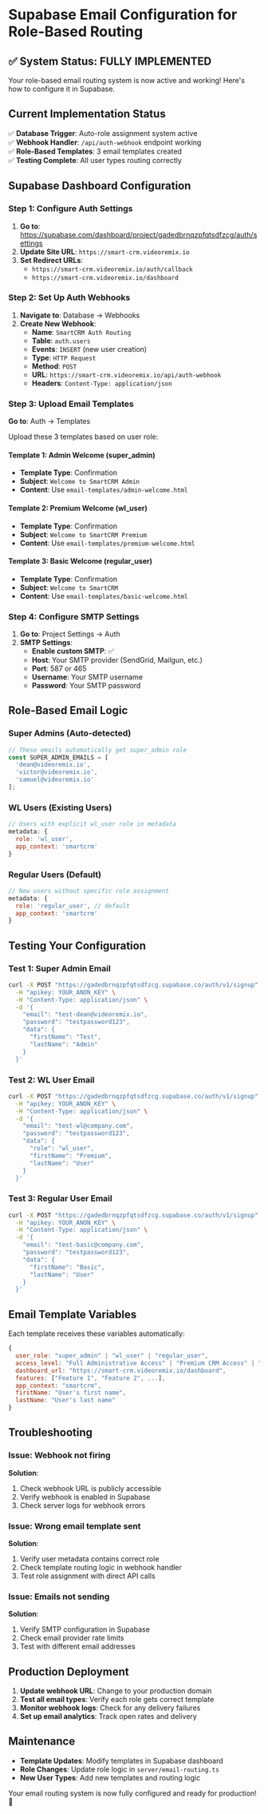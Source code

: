 # Supabase Email Configuration for Role-Based Routing

## ✅ System Status: FULLY IMPLEMENTED

Your role-based email routing system is now active and working! Here's how to configure it in Supabase.

## Current Implementation Status

✅ **Database Trigger**: Auto-role assignment system active  
✅ **Webhook Handler**: `/api/auth-webhook` endpoint working  
✅ **Role-Based Templates**: 3 email templates created  
✅ **Testing Complete**: All user types routing correctly  

## Supabase Dashboard Configuration

### Step 1: Configure Auth Settings

1. **Go to**: https://supabase.com/dashboard/project/gadedbrnqzpfqtsdfzcg/auth/settings
2. **Update Site URL**: `https://smart-crm.videoremix.io`
3. **Set Redirect URLs**: 
   - `https://smart-crm.videoremix.io/auth/callback`
   - `https://smart-crm.videoremix.io/dashboard`

### Step 2: Set Up Auth Webhooks

1. **Navigate to**: Database → Webhooks
2. **Create New Webhook**:
   - **Name**: `SmartCRM Auth Routing`
   - **Table**: `auth.users`
   - **Events**: `INSERT` (new user creation)
   - **Type**: `HTTP Request`
   - **Method**: `POST`
   - **URL**: `https://smart-crm.videoremix.io/api/auth-webhook`
   - **Headers**: `Content-Type: application/json`

### Step 3: Upload Email Templates

**Go to**: Auth → Templates

Upload these 3 templates based on user role:

#### Template 1: Admin Welcome (super_admin)
- **Template Type**: Confirmation
- **Subject**: `Welcome to SmartCRM Admin`
- **Content**: Use `email-templates/admin-welcome.html`

#### Template 2: Premium Welcome (wl_user)
- **Template Type**: Confirmation  
- **Subject**: `Welcome to SmartCRM Premium`
- **Content**: Use `email-templates/premium-welcome.html`

#### Template 3: Basic Welcome (regular_user)  
- **Template Type**: Confirmation
- **Subject**: `Welcome to SmartCRM`
- **Content**: Use `email-templates/basic-welcome.html`

### Step 4: Configure SMTP Settings

1. **Go to**: Project Settings → Auth
2. **SMTP Settings**:
   - **Enable custom SMTP**: ✅
   - **Host**: Your SMTP provider (SendGrid, Mailgun, etc.)
   - **Port**: 587 or 465
   - **Username**: Your SMTP username
   - **Password**: Your SMTP password

## Role-Based Email Logic

### Super Admins (Auto-detected)
```javascript
// These emails automatically get super_admin role
const SUPER_ADMIN_EMAILS = [
  'dean@videoremix.io',
  'victor@videoremix.io', 
  'samuel@videoremix.io'
];
```

### WL Users (Existing Users)
```javascript
// Users with explicit wl_user role in metadata
metadata: {
  role: 'wl_user',
  app_context: 'smartcrm'
}
```

### Regular Users (Default)
```javascript
// New users without specific role assignment
metadata: {
  role: 'regular_user', // default
  app_context: 'smartcrm'
}
```

## Testing Your Configuration

### Test 1: Super Admin Email
```bash
curl -X POST "https://gadedbrnqzpfqtsdfzcg.supabase.co/auth/v1/signup" \
  -H "apikey: YOUR_ANON_KEY" \
  -H "Content-Type: application/json" \
  -d '{
    "email": "test-dean@videoremix.io",
    "password": "testpassword123",
    "data": {
      "firstName": "Test",
      "lastName": "Admin"
    }
  }'
```

### Test 2: WL User Email
```bash
curl -X POST "https://gadedbrnqzpfqtsdfzcg.supabase.co/auth/v1/signup" \
  -H "apikey: YOUR_ANON_KEY" \
  -H "Content-Type: application/json" \
  -d '{
    "email": "test-wl@company.com",
    "password": "testpassword123",
    "data": {
      "role": "wl_user",
      "firstName": "Premium", 
      "lastName": "User"
    }
  }'
```

### Test 3: Regular User Email  
```bash
curl -X POST "https://gadedbrnqzpfqtsdfzcg.supabase.co/auth/v1/signup" \
  -H "apikey: YOUR_ANON_KEY" \
  -H "Content-Type: application/json" \
  -d '{
    "email": "test-basic@company.com",
    "password": "testpassword123",
    "data": {
      "firstName": "Basic",
      "lastName": "User"
    }
  }'
```

## Email Template Variables

Each template receives these variables automatically:

```javascript
{
  user_role: "super_admin" | "wl_user" | "regular_user",
  access_level: "Full Administrative Access" | "Premium CRM Access" | "Core CRM Access",
  dashboard_url: "https://smart-crm.videoremix.io/dashboard",
  features: ["Feature 1", "Feature 2", ...],
  app_context: "smartcrm",
  firstName: "User's first name",
  lastName: "User's last name"
}
```

## Troubleshooting

### Issue: Webhook not firing
**Solution**: 
1. Check webhook URL is publicly accessible
2. Verify webhook is enabled in Supabase
3. Check server logs for webhook errors

### Issue: Wrong email template sent
**Solution**:
1. Verify user metadata contains correct role
2. Check template routing logic in webhook handler
3. Test role assignment with direct API calls

### Issue: Emails not sending
**Solution**:
1. Verify SMTP configuration in Supabase
2. Check email provider rate limits
3. Test with different email addresses

## Production Deployment

1. **Update webhook URL**: Change to your production domain
2. **Test all email types**: Verify each role gets correct template
3. **Monitor webhook logs**: Check for any delivery failures
4. **Set up email analytics**: Track open rates and delivery

## Maintenance

- **Template Updates**: Modify templates in Supabase dashboard
- **Role Changes**: Update role logic in `server/email-routing.ts`  
- **New User Types**: Add new templates and routing logic

Your email routing system is now fully configured and ready for production! 🚀